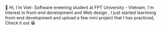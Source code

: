  👋 Hi, I'm Viet- Software eneering student at FPT University - Vietnam, I'm interest in front-end development and Web design , I just started learninng front-end development and upload a few mini project that I has practiced, Check it out 😁




